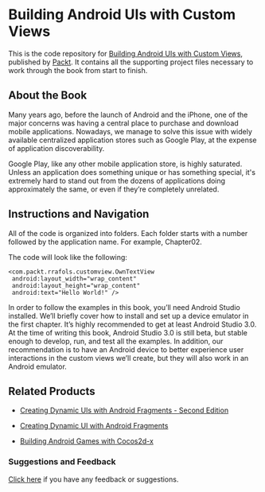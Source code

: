 # Building Android UIs with Custom Views
This is the code repository for [Building Android UIs with Custom Views](https://www.packtpub.com/application-development/building-android-uis-custom-views?utm_source=github&utm_medium=repository&utm_campaign=9781785882869), published by [Packt](https://www.packtpub.com/?utm_source=github). It contains all the supporting project files necessary to work through the book from start to finish.
## About the Book
Many years ago, before the launch of Android and the iPhone, one of the major concerns
was having a central place to purchase and download mobile applications. Nowadays, we
manage to solve this issue with widely available centralized application stores such as
Google Play, at the expense of application discoverability.

Google Play, like any other mobile application store, is highly saturated. Unless an
application does something unique or has something special, it's extremely hard to stand
out from the dozens of applications doing approximately the same, or even if they’re
completely unrelated.

## Instructions and Navigation
All of the code is organized into folders. Each folder starts with a number followed by the application name. For example, Chapter02.



The code will look like the following:
```
<com.packt.rrafols.customview.OwnTextView
 android:layout_width="wrap_content"
 android:layout_height="wrap_content"
 android:text="Hello World!" />
```

In order to follow the examples in this book, you’ll need Android Studio installed. We’ll briefly cover how to install and set up a device emulator in the first chapter. It’s highly recommended to get at least Android Studio 3.0. At the time of writing this book, Android Studio 3.0 is still beta, but stable enough to develop, run, and test all the examples. In addition, our recommendation is to have an Android device to better experience user interactions in the custom views we’ll create, but they will also work in an Android emulator.

## Related Products
* [Creating Dynamic UIs with Android Fragments - Second Edition](https://www.packtpub.com/application-development/creating-dynamic-uis-android-fragments-second-edition?utm_source=github&utm_medium=repository&utm_campaign=9781785889592)

* [Creating Dynamic UI with Android Fragments](https://www.packtpub.com/application-development/creating-dynamic-ui-android-fragments?utm_source=github&utm_medium=repository&utm_campaign=9781783283095)

* [Building Android Games with Cocos2d-x](https://www.packtpub.com/game-development/cocos2d-x-android-game-development?utm_source=github&utm_medium=repository&utm_campaign=9781785283833)

### Suggestions and Feedback
[Click here](https://docs.google.com/forms/d/e/1FAIpQLSe5qwunkGf6PUvzPirPDtuy1Du5Rlzew23UBp2S-P3wB-GcwQ/viewform) if you have any feedback or suggestions.
